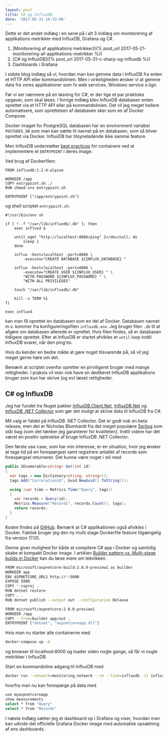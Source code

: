 ```yaml
---
layout: post
title: C# og InfluxDB
date: '2017-05-31 19:33:00'
---
```

Dette er det andet indlæg i en serie på i alt 3 indlæg om monitorering af applikations metrikker med InfluxDB, Grafana og C#.

  1. [Monitorering af applikations metrikker]({% post_url 2017-05-21-monitorering-af-applikations-metrikker %})
  2. [C# og InfluxDB]({% post_url 2017-05-31-c-sharp-og-influxdb %})
  3. Dashboards i Grafana

I sidste blog indlæg så vi, hvordan man kan gemme data i InfluxDB fra enten et HTTP API eller kommandolinien. Men i virkeligheden ønsker vi at gemme data fra vores applikationer som fx web services, Windows service o.lign.

Før vi ser nærmere på en løsning for C#, er der lige et par praktiske opgaver, som skal løses. I forrige indlæg blev InfluxDB databasen enten oprettet via et HTTP API eller på kommandolinien. Det vil jeg meget hellere automatisere, som oprettelsen af databasen sker som en af Docker Compose.

Docker imaget for PostgreSQL databasen har en environment variabel `POSTGRES_DB` som man kan sætte til navnet på en databasen, som så bliver oprettet via Docker. InfluxDB har tilsyneladende ikke samme feature. 

Men InfluxDB understøtter [best practices](https://docs.docker.com/engine/userguide/eng-image/dockerfile_best-practices/#entrypoint) for containere ved at implementere et `ENTRYPOINT` i deres image.

Ved brug af Dockerfilen:
``` shell
FROM influxdb:1.2.4-alpine

WORKDIR /app
COPY entrypoint.sh ./
RUN chmod u+x entrypoint.sh

ENTRYPOINT ["/app/entrypoint.sh"]  
```

og shell scriptet `entrypoint.sh`:
``` shell
#!/usr/bin/env sh

if [ ! -f "/var/lib/influxdb/.db" ]; then
	exec influxd &

	until wget "http://localhost:8086/ping" 2>/dev/null; do
		sleep 1
	done

	influx -host=localhost -port=8086 \
		-execute="CREATE DATABASE ${INFLUX_DATABASE} "

	influx -host=localhost -port=8086 \
		-execute="CREATE USER ${INFLUX_USER} " \
		"WITH PASSWORD ${INFLUX_PASSWORD} " \
		"WITH ALL PRIVILEGES"

	touch "/var/lib/influxdb/.db"

	kill -s TERM %1
fi

exec influxd
```

kan man få oprettet en databasen som en del af Docker. Databasen navnet m.v. kommer fra konfigureringsfilen `influxdb.env`. Jeg bruger filen `.db` til at afgøre om databasen allerede er oprettet. Hvis filen findes, så er databasen tidligere oprettet. Efter at InfluxDB er startet afvikles et `until` loop indtil InfluxDB svarer, når den ping'es.

Hvis du kender en bedre måde at gøre noget tilsvarende på, så vil jeg meget gerne høre om det. 

Bemærk at scriptet ovenfor opretter en priviligeret bruger med mange rettigheder. I praksis vil man nok have en dedikeret InfluxDB applikations bruger som kun har skrive (og evt læse) rettigheder.

## C\# og InfluxDB
Jeg har fundet tre Nuget pakker [InfluxDB.Client.Net](https://github.com/AdysTech/InfluxDB.Client.Net), [InfluxDB.Net](https://github.com/ziyasal/InfluxDB.Net) og [InfluxDB .NET Collector](https://github.com/influxdata/influxdb-csharp) som gør det muligt at skrive data til InfluxDB fra C#.

Mit valg er faldet på InfluxDB .NET Collector. Det er godt nok en beta release, men det er Nicholas Blumhardt fra det meget populære [Serilog](https://serilog.net) som står bag (som det tænker jeg garanterer for kvaliteten). Indtil videre har det været en positiv oplevelse af bruge InfluxDB .NET Collector.

Den første use case, som har min interesse, er en situation, hvor jeg ønsker at tage tid på en forespørgsel samt registrere antallet af records som forespørgsel returnerer. Det kunne være noget i stil med

``` csharp
public IEnumerable<string> Get(int id)
{
  var tags = new Dictionary<string, string>();
  tags.Add("CorrelationId", Guid.NewGuid().ToString());

  using (var time = Metrics.Time("Query", tags))
  {
    var records = Query(id);
    Metrics.Measure("Records", records.Count(), tags);  
    return records;  
  }
}
```

Koden findes på [GitHub](https://github.com/carsten-j/monitoring). Bemærk at C# applikationen også afvikles i Docker. Faktisk bruger jeg den ny multi stage Dockerfile feature tilgængelig fra version 17.05.

Denne giver mulighed for både at compilere C# app i Docker og samtidig skabe et kompakt Docker image. I artiklen [Builder pattern vs. Multi-stage builds in Docker](http://blog.alexellis.io/mutli-stage-docker-builds/) kan du læse mere om teknikken.

``` bash
FROM microsoft/aspnetcore-build:2.0.0-preview1 as builder
WORKDIR app
ENV ASPNETCORE_URLS http://*:5000
EXPOSE 5000
COPY *.csproj .
RUN dotnet restore
COPY . .
RUN dotnet publish --output out --configuration Release

FROM microsoft/aspnetcore:2.0.0-preview1
WORKDIR /app
COPY --from=builder app/out .
ENTRYPOINT ["dotnet", "aspnetcoreapp.dll"]
```

Hvis man nu starter alle containerne med 
``` bash
docker-compose up -d
```
og browser til localhost:8000 og loader siden nogle gange, så får vi nogle metrikker i InfluxDB.

Start en kommandoline adgang til InfluxDB med

``` bash
docker run --network=monitoring_network --rm --link=influxdb -it influxdb influx -host influxdb
```
hvorfra man nu kan forespørge på data med
``` bash
use myaspnetcoreapp
show measurements
select * from "Query"
select * from "Records"
```

I næste indlæg sætter jeg et dashboard op i Grafana og viser, hvordan man kan udvide det officielle Grafana Docker image med automatisk opsætning af ens dashboards.